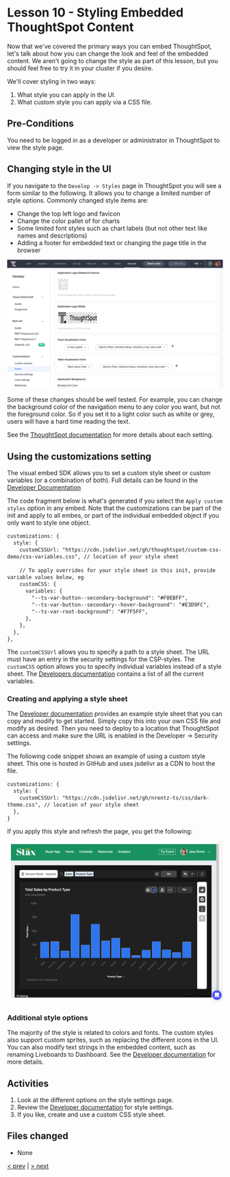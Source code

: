 # Lesson 10 - Styling Embedded ThoughtSpot Content

Now that we've covered the primary ways you can embed ThoughtSpot, let's talk about how you can change the look and feel
of the embedded content. We aren't going to change the style as part of this lesson, but you should feel free to try it
in your cluster if you desire.

We'll cover styling in two ways:

1. What style you can apply in the UI.
2. What custom style you can apply via a CSS file.

## Pre-Conditions

You need to be logged in as a developer or administrator in ThoughtSpot to view the style page.

## Changing style in the UI

If you navigate to the `Develop -> Styles` page in ThoughtSpot you will see a form similar to the following. It allows
you to change a limited number of style options. Commonly changed style items are:

* Change the top left logo and favicon
* Change the color pallet of for charts
* Some limited font styles such as chart labels (but not other text like names and descriptions)
* Adding a footer for embedded text or changing the page title in the browser

![Custom style page](images/style-page.png)

Some of these changes should be well tested. For example, you can change the background color of the navigation menu to
any color you want, but not the foreground color. So if you set it to a light color such as white or grey, users will
have a hard time reading the text.

See the [ThoughtSpot documentation](https://docs.thoughtspot.com/cloud/latest/style-customization) for more details
about each setting.

## Using the customizations setting

The visual embed SDK allows you to set a custom style sheet or custom variables (or a combination of both). Full details
can be found in the [Developer Documentation](https://developers.thoughtspot.com/docs/Interface_CustomisationsInterface)

The code fragment below is what's generated if you select the `Apply custom styles` option in any embed. Note that the
customizations can be part of the init and apply to all embes, or part of the individual embedded object if you only
want to style one object.

~~~
customizations: {
  style: {
    customCSSUrl: "https://cdn.jsdelivr.net/gh/thoughtspot/custom-css-demo/css-variables.css", // location of your style sheet

    // To apply overrides for your style sheet in this init, provide variable values below, eg
    customCSS: {
      variables: {
        "--ts-var-button--secondary-background": "#F0EBFF",
        "--ts-var-button--secondary--hover-background": "#E3D9FC",
        "--ts-var-root-background": "#F7F5FF",
      },
    },
  },
},
~~~

The `customCSSUrl` allows you to specify a path to a style sheet. The URL must have an entry in the security settings
for the CSP-styles. The `customCSS` option allows you to specify individual variables instead of a style sheet.
The [Developers documentation](https://developers.thoughtspot.com/docs/custom-css) contains a list of all the current
variables.

### Creating and applying a style sheet

The [Developer documentation](https://developers.thoughtspot.com/docs/custom-css#_sample_css_file_with_variable_definitions)
provides an example style sheet that you can copy and modify to get started. Simply copy this into your own CSS file and
modify as desired. Then you need to deploy to a location that ThoughtSpot can access and make sure the URL is enabled in
the Developer -> Security settings.

The following code snippet shows an example of using a custom style sheet. This one is hosted in GitHub and uses
jsdelivr as a CDN to host the file.

~~~
customizations: {
  style: {
    customCSSUrl: "https://cdn.jsdelivr.net/gh/nrentz-ts/css/dark-theme.css", // location of your style sheet
  },
}
~~~

If you apply this style and refresh the page, you get the following:

![example of search with dark theme](images/search-dark-theme.png)

### Additional style options

The majority of the style is related to colors and fonts. The custom styles also support custom sprites, such as
replacing the different icons in the UI. You can also modify text strings in the embedded content, such as renaming
Liveboards to Dashboard. See
the [Developer documentation](https://developers.thoughtspot.com/docs/custom-css#_customize_text_strings) for more
details.

## Activities

1. Look at the different options on the style settings page.
2. Review the [Developer documentation](https://docs.thoughtspot.com/cloud/latest/style-customization) for style settings.
3. If you like, create and use a custom CSS style sheet.

## Files changed

* None

[< prev](../lesson-09-embed-full-app/README-09.md) | [> next](../lesson-11-summary/README-11.md)
